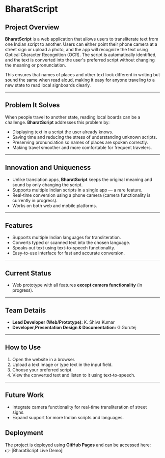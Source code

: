 # BharatScript

## Project Overview
**BharatScript** is a web application that allows users to transliterate text from one Indian script to another. Users can either point their phone camera at a street sign or upload a photo, and the app will recognize the text using Optical Character Recognition (OCR). The script is automatically identified, and the text is converted into the user's preferred script without changing the meaning or pronunciation.  


This ensures that names of places and other text look different in writing but sound the same when read aloud, making it easy for anyone traveling to a new state to read local signboards clearly.

---

## Problem It Solves

When people travel to another state, reading local boards can be a challenge. **BharatScript** addresses this problem by:

- Displaying text in a script the user already knows.
- Saving time and reducing the stress of understanding unknown scripts.
- Preserving pronunciation so names of places are spoken correctly.
- Making travel smoother and more comfortable for frequent travelers.

---

## Innovation and Uniqueness
- Unlike translation apps, **BharatScript** keeps the original meaning and sound by only changing the script.
- Supports multiple Indian scripts in a single app — a rare feature.
- Real-time conversion using a phone camera (camera functionality is currently in progress).
- Works on both web and mobile platforms.

---

## Features
- Supports multiple Indian languages for transliteration.
- Converts typed or scanned text into the chosen language.
- Speaks out text using text-to-speech functionality.
- Easy-to-use interface for fast and accurate conversion.

---

## Current Status
- Web prototype with all features **except camera functionality** (in progress).

---

## Team Details
- **Lead Developer (Web/Prototype):** K. Shiva Kumar  
- **Developer,Presentation Design & Documentation:** G.Gurutej    
---

## How to Use
1. Open the website in a browser.
2. Upload a text image or type text in the input field.
3. Choose your preferred script.
4. View the converted text and listen to it using text-to-speech.

---

## Future Work
- Integrate camera functionality for real-time transliteration of street signs.
- Expand support for more Indian scripts and languages.


## Deployment
The project is deployed using **GitHub Pages** and can be accessed here:  
👉 [BharatScript Live Demo]
